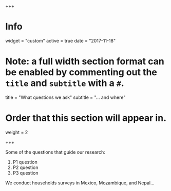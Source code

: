 +++
# Info
widget = "custom"
active = true
date = "2017-11-18"

# Note: a full width section format can be enabled by commenting out the `title` and `subtitle` with a `#`.
title = "What questions we ask"
subtitle = "... and where"

# Order that this section will appear in.
weight = 2

+++

Some of the questions that guide our research: 

1. P1 question
2. P2 question
3. P3 question

We conduct households surveys in Mexico, Mozambique, and Nepal...

